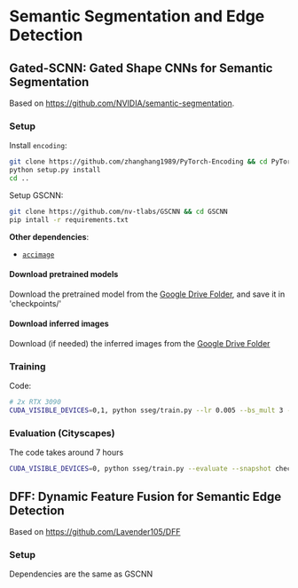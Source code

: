 # Semantic Segmentation and Edge Detection

## Gated-SCNN: Gated Shape CNNs for Semantic Segmentation

Based on https://github.com/NVIDIA/semantic-segmentation.

### Setup

Install `encoding`:
```bash
git clone https://github.com/zhanghang1989/PyTorch-Encoding && cd PyTorch-Encoding
python setup.py install
cd ..
```

Setup GSCNN:
```bash
git clone https://github.com/nv-tlabs/GSCNN && cd GSCNN
pip intall -r requirements.txt
```

__Other dependencies__:

- [`accimage`](https://github.com/pytorch/accimage)

#### Download pretrained models

Download the pretrained model from the [Google Drive Folder](https://drive.google.com/file/d/1wlhAXg-PfoUM-rFy2cksk43Ng3PpsK2c/view), and save it in 'checkpoints/'

#### Download inferred images

Download (if needed) the inferred images from the [Google Drive Folder](https://drive.google.com/file/d/105WYnpSagdlf5-ZlSKWkRVeq-MyKLYOV/view)

### Training

Code:

```bash
# 2x RTX 3090
CUDA_VISIBLE_DEVICES=0,1, python sseg/train.py --lr 0.005 --bs_mult 3 --bs_mult 2
```

### Evaluation (Cityscapes)

The code takes around 7 hours

```bash
CUDA_VISIBLE_DEVICES=0, python sseg/train.py --evaluate --snapshot checkpoints/best_cityscapes_checkpoint.pth
```

## DFF: Dynamic Feature Fusion for Semantic Edge Detection

Based on https://github.com/Lavender105/DFF

### Setup

Dependencies are the same as GSCNN


###
